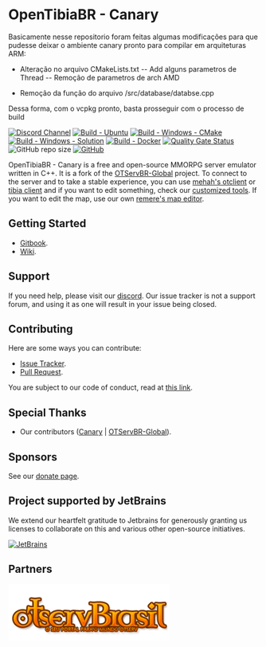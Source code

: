 # OpenTibiaBR - Canary

Basicamente nesse repositorio foram feitas algumas modificações para que pudesse deixar o ambiente canary pronto para compilar em arquiteturas ARM:
- Alteração no arquivo CMakeLists.txt
-- Add alguns parametros de Thread
-- Remoção de parametros de arch AMD

- Remoção da função do arquivo /src/database/databse.cpp

Dessa forma, com o vcpkg pronto, basta prosseguir com o processo de build


[![Discord Channel](https://img.shields.io/discord/528117503952551936.svg?style=flat-square&logo=discord)](https://discord.gg/gvTj5sh9Mp)
[![Build - Ubuntu](https://github.com/opentibiabr/canary/actions/workflows/build-ubuntu.yml/badge.svg)](https://github.com/opentibiabr/canary/actions/workflows/build-ubuntu.yml)
[![Build - Windows - CMake](https://github.com/opentibiabr/canary/actions/workflows/build-windows-cmake.yml/badge.svg)](https://github.com/opentibiabr/canary/actions/workflows/build-windows-cmake.yml)
[![Build - Windows - Solution](https://github.com/opentibiabr/canary/actions/workflows/build-windows-solution.yml/badge.svg)](https://github.com/opentibiabr/canary/actions/workflows/build-windows-solution.yml)
[![Build - Docker](https://github.com/opentibiabr/canary/actions/workflows/build-docker.yml/badge.svg)](https://github.com/opentibiabr/canary/actions/workflows/build-docker.yml)
[![Quality Gate Status](https://sonarcloud.io/api/project_badges/measure?project=opentibiabr_canary&metric=alert_status)](https://sonarcloud.io/dashboard?id=opentibiabr_canary)
![GitHub repo size](https://img.shields.io/github/repo-size/opentibiabr/canary)
[![GitHub](https://img.shields.io/github/license/opentibiabr/canary)](https://github.com/opentibiabr/canary/blob/main/LICENSE)

OpenTibiaBR - Canary is a free and open-source MMORPG server emulator written in C++. It is a fork of the [OTServBR-Global](https://github.com/opentibiabr/otservbr-global) project. To connect to the server and to take a stable experience, you can use [mehah's otclient](https://github.com/mehah/otclient)
or [tibia client](https://github.com/dudantas/tibia-client/releases/latest) and if you want to edit something, check
our [customized tools](https://docs.opentibiabr.com/opentibiabr/downloads/tools). If you want to edit the map, use our own [remere's map editor](https://github.com/opentibiabr/remeres-map-editor/).

## Getting Started

* [Gitbook](https://docs.opentibiabr.com/opentibiabr/projects/canary).
* [Wiki](https://github.com/opentibiabr/canary/wiki).

## Support

If you need help, please visit our [discord](https://discord.gg/gvTj5sh9Mp). Our issue tracker is not a support forum, and using it as one will result in your issue being closed.

## Contributing

Here are some ways you can contribute:

* [Issue Tracker](https://github.com/opentibiabr/canary/issues/new/choose).
* [Pull Request](https://github.com/opentibiabr/canary/pulls).

You are subject to our code of conduct, read at [this link](https://github.com/opentibiabr/canary/blob/main/CODE_OF_CONDUCT.md).

## Special Thanks

- Our contributors ([Canary](https://github.com/opentibiabr/canary/graphs/contributors) | [OTServBR-Global](https://github.com/opentibiabr/otservbr-global/graphs/contributors)).

## Sponsors

See our [donate page](https://docs.opentibiabr.com/home/donate).

## Project supported by JetBrains

We extend our heartfelt gratitude to Jetbrains for generously granting us licenses to collaborate on this and various
other open-source initiatives.

<a href="https://jb.gg/OpenSourceSupport/?from=https://github.com/opentibiabr/canary/">
  <img src="https://resources.jetbrains.com/storage/products/company/brand/logos/jb_beam.svg" alt="JetBrains" width="150" />
</a>

## Partners

[![Supported by OTServ Brasil](https://raw.githubusercontent.com/otbr/otserv-brasil/main/otbr.png)](https://forums.otserv.com.br)
